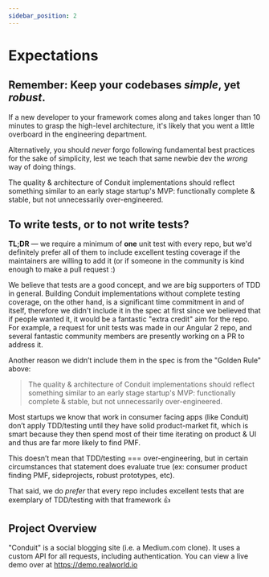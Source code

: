 ```yaml
---
sidebar_position: 2
---
```


# Expectations

## Remember: Keep your codebases _simple_, yet _robust_.

If a new developer to your framework comes along and takes longer than 10 minutes to grasp the high-level architecture, it's likely that you went a little overboard in the engineering department.

Alternatively, you should _never_ forgo following fundamental best practices for the sake of simplicity, lest we teach that same newbie dev the _wrong_ way of doing things.

The quality & architecture of Conduit implementations should reflect something similar to an early stage startup's MVP: functionally complete & stable, but not unnecessarily over-engineered.

## To write tests, or to not write tests?

**TL;DR** — we require a minimum of **one** unit test with every repo, but we'd definitely prefer all of them to include excellent testing coverage if the maintainers are willing to add it (or if someone in the community is kind enough to make a pull request :)

We believe that tests are a good concept, and we are big supporters of TDD in general. Building Conduit implementations without complete testing coverage, on the other hand, is a significant time commitment in and of itself, therefore we didn't include it in the spec at first since we believed that if people wanted it, it would be a fantastic "extra credit" aim for the repo. For example, a request for unit tests was made in our Angular 2 repo, and several fantastic community members are presently working on a PR to address it.

Another reason we didn’t include them in the spec is from the "Golden Rule" above:

> The quality & architecture of Conduit implementations should reflect something similar to an early stage startup's MVP: functionally complete & stable, but not unnecessarily over-engineered.

Most startups we know that work in consumer facing apps (like Conduit) don’t apply TDD/testing until they have solid product-market fit, which is smart because they then spend most of their time iterating on product & UI and thus are far more likely to find PMF.

This doesn’t mean that TDD/testing === over-engineering, but in certain circumstances that statement does evaluate true (ex: consumer product finding PMF, sideprojects, robust prototypes, etc).

That said, we do _prefer_ that every repo includes excellent tests that are exemplary of TDD/testing with that framework 👍

## Project Overview

"Conduit" is a social blogging site (i.e. a Medium.com clone). It uses a custom API for all requests, including authentication. You can view a live demo over at https://demo.realworld.io
